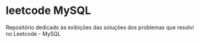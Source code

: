 # leetcode MySQL
Repositório dedicado às exibições das soluções dos problemas que resolvi no Leetcode - MySQL

